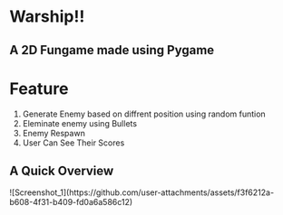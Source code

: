 <h1>Warship!!</h1>
<h2>A 2D Fungame made using Pygame</h2>

<h1 className="text-white font-bold">Feature</h1>
<ol>
  <li>Generate Enemy based on diffrent position using random funtion</li>
  <li>Eleminate enemy using Bullets</li>
  <li>Enemy Respawn</li>
  <li>User Can See Their Scores</li>
</ol>

<h2>A Quick Overview</h2>
![Screenshot_1](https://github.com/user-attachments/assets/f3f6212a-b608-4f31-b409-fd0a6a586c12)
